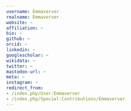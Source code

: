 ```yaml
---
username: Emmaverver
realname: Emmaverver
website: ~
affiliation: ~
bio: ~
github: ~
orcid: ~
linkedin: ~
googlescholar: ~
wikidata: ~
twitter: ~
mastodon-url: ~
meta: ~
instagram: ~
redirect_from:
- /index.php/User:Emmaverver
- /index.php/Special:Contributions/Emmaverver
---
```

